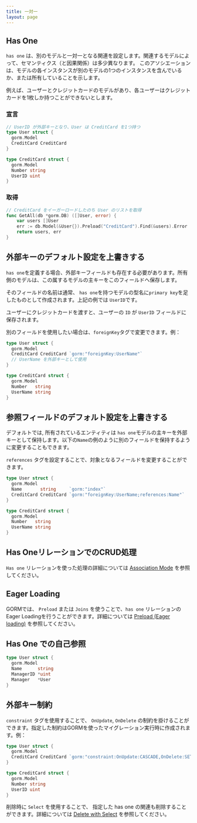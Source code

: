 ```yaml
---
title: 一対一
layout: page
---
```


## Has One

`has one` は、別のモデルと一対一となる関連を設定します。関連するモデルによって、セマンティクス（と因果関係）は多少異なります。 このアソシエーションは、モデルの各インスタンスが別のモデルの1つのインスタンスを含んでいるか、または所有していることを示します。

例えば、ユーザーとクレジットカードのモデルがあり、各ユーザーはクレジットカードを1枚しか持つことができないとします。

### 宣言
```go
// UserID が外部キーとなり、User は CreditCard を1つ持つ
type User struct {
  gorm.Model
  CreditCard CreditCard
}

type CreditCard struct {
  gorm.Model
  Number string
  UserID uint
}
```

### 取得
```go
// CreditCard をイーガーロードしたのち User のリストを取得
func GetAll(db *gorm.DB) ([]User, error) {
    var users []User
    err := db.Model(&User{}).Preload("CreditCard").Find(&users).Error
    return users, err
}
```

## 外部キーのデフォルト設定を上書きする

`has one`を定義する場合、外部キーフィールドも存在する必要があります。所有側のモデルは、この属するモデルの主キーをこのフィールドへ保存します。

そのフィールドの名前は通常、 `has one`を持つモデルの型名に`primary key`を足したものとして作成されます。上記の例では `UserID`です。

ユーザーにクレジットカードを渡すと、ユーザーの `ID` が `UserID` フィールドに保存されます。

別のフィールドを使用したい場合は、`foreignKey`タグで変更できます。例：

```go
type User struct {
  gorm.Model
  CreditCard CreditCard `gorm:"foreignKey:UserName"`
  // UserName を外部キーとして使用
}

type CreditCard struct {
  gorm.Model
  Number   string
  UserName string
}
```

## 参照フィールドのデフォルト設定を上書きする

デフォルトでは, 所有されているエンティティは `has one`モデルの主キーを外部キーとして保持します。以下の`Name`の例のように別のフィールドを保持するように変更することもできます。

`references` タグを設定することで、対象となるフィールドを変更することができます。

```go
type User struct {
  gorm.Model
  Name       string     `gorm:"index"`
  CreditCard CreditCard `gorm:"foreignKey:UserName;references:Name"`
}

type CreditCard struct {
  gorm.Model
  Number   string
  UserName string
}
```

## Has OneリレーションでのCRUD処理

`Has one` リレーションを使った処理の詳細については [Association Mode](associations.html#Association-Mode) を参照してください。

## Eager Loading

GORMでは、 `Preload` または `Joins` を使うことで、`has one` リレーションの Eager Loadingを行うことができます。詳細については [Preload (Eager loading)](preload.html) を参照してください。

## Has One での自己参照

```go
type User struct {
  gorm.Model
  Name      string
  ManagerID *uint
  Manager   *User
}
```

## 外部キー制約

`constraint` タグを使用することで、 `OnUpdate`, `OnDelete` の制約を掛けることができます。指定した制約はGORMを使ったマイグレーション実行時に作成されます。例：

```go
type User struct {
  gorm.Model
  CreditCard CreditCard `gorm:"constraint:OnUpdate:CASCADE,OnDelete:SET NULL;"`
}

type CreditCard struct {
  gorm.Model
  Number string
  UserID uint
}
```

削除時に `Select` を使用することで、 指定した has one の関連も削除することができます。詳細については [Delete with Select](associations.html#delete_with_select) を参照してください。
